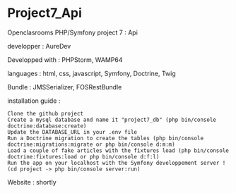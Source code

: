 # Project7_Api

Openclasrooms PHP/Symfony project 7 : Api
 
developper : AureDev
 
Developped with : PHPStorm, WAMP64

languages : html, css, javascript, Symfony, Doctrine, Twig

Bundle : JMSSerializer, FOSRestBundle

installation guide :

    Clone the github project
    Create a mysql database and name it "project7_db" (php bin/console doctrine:database:create)
    Update the DATABASE_URL in your .env file
    Run a Doctrine migration to create the tables (php bin/console doctrine:migrations:migrate or php bin/console d:m:m)
    Load a couple of fake articles with the fixtures load (php bin/console doctrine:fixtures:load or php bin/console d:f:l)
    Run the app on your localhost with the Symfony developpement server ! (cd project -> php bin/console server:run)

Website : shortly
